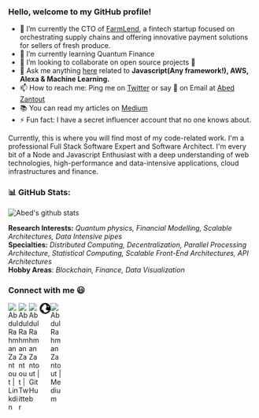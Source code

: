 ### Hello, welcome to my GitHub profile!

<!--
**abedzantout/abedzantout** is a ✨ _special_ ✨ repository because its `README.md` (this file) appears on your GitHub profile.
-->

- 🔭 I’m currently the CTO of [FarmLend](https://www.farmlend.co.uk), a fintech startup focused on orchestrating supply chains and offering innovative payment solutions for sellers of fresh produce.
- 🌱 I’m currently learning Quantum Finance
- 👯 I’m looking to collaborate on open source projects 🤝
- 💬 Ask me anything [here](https://github.com/abedzantout/abedzantout/issues) related to <b>Javascript(Any framework!), AWS, Alexa & Machine Learning.</b>
- 📫 How to reach me: Ping me on [Twitter] or say 👋  on Email at [Abed Zantout](mailto:abed@techhive.io)
- 📚 You can read my articles on [Medium]
- ⚡ Fun fact: I have a secret influencer account that no one knows about.


Currently, this is where you will find most of my code-related work. I'm a professional Full Stack Software Expert and Software Architect. I'm every bit of a Node and Javascript Enthusiast with a deep understanding of web technologies, high-performance and data-intensive applications, cloud infrastructures and finance. 

### 📊 GitHub Stats:
![Abed's github stats](https://github-readme-stats.vercel.app/api?username=abedzantout&show_icons=true&icon_color=EA8621&count_private=true&bg_color=30,16498A,1A2944&title_color=fff&text_color=fff)

**Research Interests:** *Quantum physics, Financial Modelling, Scalable Architectures, Data Intensive pipes*   
**Specialties:** *Distributed Computing, Decentralization, Parallel Processing Architecture, Statistical Computing, Scalable Front-End Architectures, API Architectures*  
**Hobby Areas**: *Blockchain, Finance, Data Visualization*

### Connect with me :smiley:

[<img align="left" alt="Abdul Rahman Zantout | Linkdin" width="21px" src="https://firebasestorage.googleapis.com/v0/b/github--images.appspot.com/o/Github%20images%2Flinkedin.svg?alt=media&token=0e662ab8-db11-475a-9c43-18d89bcdfde0" />][linkedin]
[<img align="left" alt="Abdul Rahman Zantout | Twitter" width="21px" src="https://firebasestorage.googleapis.com/v0/b/github--images.appspot.com/o/Github%20images%2Ftwitter.svg?alt=media&token=0e4ffc45-d873-47ee-b08c-9b98b4fe66cf" />][Twitter]
[<img align="left" alt="Abdul Rahman Zantout | GitHub" width="22px" src="https://cdn.jsdelivr.net/npm/simple-icons@v3/icons/github.svg" />][github]
[<img align="left" alt="Abdul Rahman Zantout | website" width="22px" src="https://raw.githubusercontent.com/iconic/open-iconic/master/svg/globe.svg" />][website]
[<img align="left" alt="Abdul Rahman Zantout | Medium" width="22px" src="https://cdn.jsdelivr.net/npm/simple-icons@3.13.0/icons/medium.svg" />][medium]
<br />

<br />

[website]: https://www.techhive.io
[linkedin]: https://www.linkedin.com/in/abdulrahmanzantout/
[Twitter]: https://twitter.com/abdulzantout
[github]: https://github.com/abedzantout
[medium]: https://medium.com/@abedzantout
